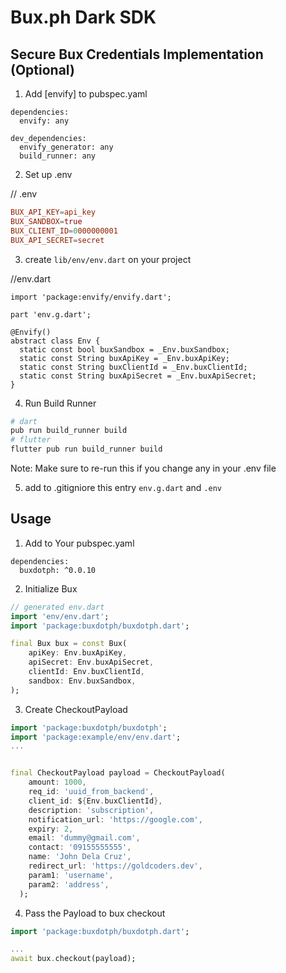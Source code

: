  # Bux.ph Dark SDK

## Secure Bux Credentials Implementation (Optional)

1. Add [envify] to pubspec.yaml

```
dependencies:
  envify: any

dev_dependencies:
  envify_generator: any
  build_runner: any
```

2. Set up .env

// .env
```toml
BUX_API_KEY=api_key
BUX_SANDBOX=true
BUX_CLIENT_ID=0000000001
BUX_API_SECRET=secret
```

3. create `lib/env/env.dart` on your project

//env.dart
```
import 'package:envify/envify.dart';

part 'env.g.dart';

@Envify()
abstract class Env {
  static const bool buxSandbox = _Env.buxSandbox;
  static const String buxApiKey = _Env.buxApiKey;
  static const String buxClientId = _Env.buxClientId;
  static const String buxApiSecret = _Env.buxApiSecret;
}
```

4. Run Build Runner

```sh
# dart
pub run build_runner build
# flutter
flutter pub run build_runner build
```

Note: Make sure to re-run this if you change any in your .env file

5. add to .gitigniore this entry `env.g.dart` and `.env`


## Usage
1. Add to Your pubspec.yaml

```
dependencies:
  buxdotph: ^0.0.10
```

2. Initialize Bux

```dart
// generated env.dart
import 'env/env.dart';
import 'package:buxdotph/buxdotph.dart';

final Bux bux = const Bux(
    apiKey: Env.buxApiKey,
    apiSecret: Env.buxApiSecret,
    clientId: Env.buxClientId,
    sandbox: Env.buxSandbox,
);
```

3. Create CheckoutPayload

```dart
import 'package:buxdotph/buxdotph';
import 'package:example/env/env.dart';
...


final CheckoutPayload payload = CheckoutPayload(
    amount: 1000,
    req_id: 'uuid_from_backend',
    client_id: ${Env.buxClientId},
    description: 'subscription',
    notification_url: 'https://google.com',
    expiry: 2,
    email: 'dummy@gmail.com',
    contact: '09155555555',
    name: 'John Dela Cruz',
    redirect_url: 'https://goldcoders.dev',
    param1: 'username',
    param2: 'address',
  );
```

4. Pass the Payload to bux checkout

```dart
import 'package:buxdotph/buxdotph.dart';

...
await bux.checkout(payload);
```
